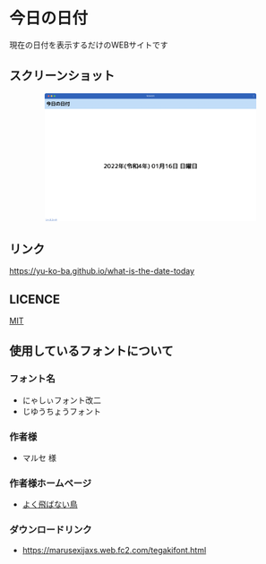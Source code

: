 # 今日の日付
現在の日付を表示するだけのWEBサイトです

## スクリーンショット
<div align='center'>
  <img src='https://raw.githubusercontent.com/yu-ko-ba/what-is-the-date-today/main/screenshot.png' width=75%>
</div>

## リンク
https://yu-ko-ba.github.io/what-is-the-date-today

## LICENCE
[MIT](https://raw.githubusercontent.com/yu-ko-ba/what-is-the-date-today/main/LICENSE)

## 使用しているフォントについて
### フォント名
* にゃしぃフォント改二
* じゆうちょうフォント
### 作者様
* マルセ 様
### 作者様ホームページ
* [よく飛ばない鳥](http://marusexijaxs.web.fc2.com)
### ダウンロードリンク
* https://marusexijaxs.web.fc2.com/tegakifont.html
